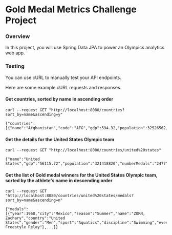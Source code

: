# Gold Medal Metrics Challenge Project

### Overview
In this project, you will use Spring Data JPA to power an Olympics analytics web app.

### Testing
You can use cURL to manually test your API endpoints.

Here are some example cURL requests and responses.

#### Get countries, sorted by name in ascending order 

```shell
curl --request GET "http://localhost:8080/countries?sort_by=name&ascending=y"                                   

{"countries":[{"name":"Afghanistan","code":"AFG","gdp":594.32,"population":32526562,"medals":0},...]}
```

#### Get the details for the United States Olympic team

```shell
curl --request GET "http://localhost:8080/countries/united%20states"                                            

{"name":"United States","gdp":"56115.72","population":"321418820","numberMedals":"2477","numberSummerWins":"2302","percentageTotalSummerWins":"21.957268","yearFirstSummerWin":"1896","numberWinterWins":"175","percentageTotalWinterWins":"9.1098385","yearFirstWinterWin":"1924","numberEventsWonByFemaleAthletes":"747","numberEventsWonByMaleAthletes":"1730"}

```

#### Get the list of Gold medal winners for the United States Olympic team, sorted by the athlete's name in descending order

```shell
curl --request GET "http://localhost:8080/countries/united%20states/medals?sort_by=name&ascending=n"            

{"medals":[{"year":1968,"city":"Mexico","season":"Summer","name":"ZORN, Zachary","country":"United States","gender":"Men","sport":"Aquatics","discipline":"Swimming","event":"4X100M Freestyle Relay"},...]}
```

